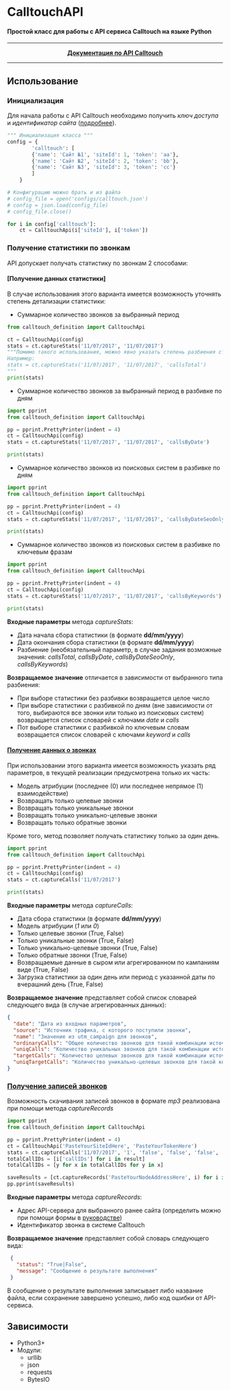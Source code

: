 # CalltouchAPI
#### Простой класс для работы с API сервиса Calltouch на языке Python

---

<p align="center">
<b><a href = "https://support.calltouch.ru/hc/ru/sections/201900285">Документация по API Calltouch</a></b>
</p>

---

## Использование 

### Инициализация

Для начала работы с API Calltouch необходимо получить *ключ доступа* и *идентификатор сайта* ([подробнее](https://support.calltouch.ru/hc/ru/articles/209242609)).

```python
""" Инициализация класса """
config = {
		'calltouch': [
		{'name': 'Сайт №1', 'siteId': 1, 'token': 'aa'},
		{'name': 'Сайт №2', 'siteId': 2, 'token': 'bb'},
		{'name': 'Сайт №3', 'siteId': 3, 'token': 'cc'}
		]
	}

# Конфигурацию можно брать и из файла
# config_file = open('configs/calltouch.json')
# config = json.load(config_file)
# config_file.close()

for i in config['calltouch']:
	ct = CalltouchApi(i['siteId'], i['token'])
```

### Получение статистики по звонкам

API допускает получать статистику по звонкам 2 способами:

#### [Получение данных статистики]

  В случае использования этого варианта имеется возможность уточнять степень детализации статистики:
  - Суммарное количество звонков за выбранный период
 
  ```python
  from calltouch_definition import CalltouchApi
  
  ct = CalltouchApi(config)
  stats = ct.captureStats('11/07/2017', '11/07/2017')
  """Помимо такого использования, можно явно указать степень разбиения статистики.
  Например:
  stats = ct.captureStats('11/07/2017', '11/07/2017', 'callsTotal')
  """
  print(stats)
  ```

  - Суммарное количество звонков за выбранный период в разбивке по дням
  ```python
  import pprint
  from calltouch_definition import CalltouchApi
  
  pp = pprint.PrettyPrinter(indent = 4)
  ct = CalltouchApi(config)
  stats = ct.captureStats('11/07/2017', '11/07/2017', 'callsByDate')
  
  print(stats)
  ```
  - Суммарное количество звонков из поисковых систем в разбивке по дням
  ```python
  import pprint
  from calltouch_definition import CalltouchApi
  
  pp = pprint.PrettyPrinter(indent = 4)
  ct = CalltouchApi(config)
  stats = ct.captureStats('11/07/2017', '11/07/2017', 'callsByDateSeoOnly')
  
  print(stats)
  ```
  - Суммарное количество звонков из поисковых систем в разбивке по ключевым фразам
  ```python
  import pprint
  from calltouch_definition import CalltouchApi
  
  pp = pprint.PrettyPrinter(indent = 4)
  ct = CalltouchApi(config)
  stats = ct.captureStats('11/07/2017', '11/07/2017', 'callsByKeywords')
  
  print(stats)
  ```
  **Входные параметры** метода *captureStats*:
  
  - Дата начала сбора статистики (в формате **dd/mm/yyyy**)
  - Дата окончания сбора статистики (в формате **dd/mm/yyyy**)
  - Разбиение (необязательный параметр, в случае задания возможные значения: *callsTotal*, *callsByDate*, *callsByDateSeoOnly*, *callsByKeywords*)
  
  **Возвращаемое значение** отличается в зависимости от выбранного типа разбиения:
  
  - При выборе статистики без разбивки возвращается целое число
  - При выборе статистики с разбивкой по дням (вне зависимости от того, выбираются все звонки или только из поисковых систем) возвращается список словарей с ключами *date* и *calls*
  - Пот выборе статистики с разбивкой по ключевым словам возвращается список словарей с ключами *keyword* и *calls*
    
#### [Получение данных о звонках](https://support.calltouch.ru/hc/ru/articles/209231269)

  При использовании этого варианта имеется возможность указать ряд параметров, в текущей реализации предусмотрена только их часть:
  
   - Модель атрибуции (последнее (0) или последнее непрямое (1) взаимодействие)
   - Возвращать только целевые звонки
   - Возвращать только уникальные звонки
   - Возвращать только уникально-целевые звонки
   - Возвращать только обратные звонки
   
  Кроме того, метод позволяет получать статистику только за один день.
  
  ```python
  import pprint
  from calltouch_definition import CalltouchApi
  
  pp = pprint.PrettyPrinter(indent = 4)
  ct = CalltouchApi(config)
  stats = ct.captureCalls('11/07/2017')
  
  print(stats)
  ```
  
  **Входные параметры** метода *captureCalls*:
  
  - Дата сбора статистики (в формате **dd/mm/yyyy**)
  - Модель атрибуции (*1* или *0*)
  - Только целевые звонки (True, False)
  - Только уникальные звонки (True, False)
  - Только уникально-целевые звонки (True, False)
  - Только обратные звонки (True, False)
  - Возвращаемые данные в сыром или агрегированном по кампаниям виде (True, False)
  - Загрузка статистики за один день или период с указанной даты по вчерашний день (True, False)
  
  **Возвращаемое значение** представляет собой список словарей следующего вида (в случае агрегированных данных):
  
  ```json
  {
    "date": "Дата из входных параметров",
    "source": "Источник трафика, с которого поступили звонки",
    "name": "Значение из utm_campaign для звонков",
    "ordinaryCalls": "Общее количество звонков для такой комбинации источника/кампании",
    "uniqCalls": "Количество уникальных звонков для такой комбинации источника/кампании",
    "targetCalls": "Количество целевых звонков для такой комбинации источника/кампании",
    "uniqTargetCalls": "Количество уникально-целевых звонков для такой комбинации источника/кампании"
  }
  ```
  
  ### [Получение записей звонков](https://support.calltouch.ru/hc/ru/articles/209189625)
  
  Возможность скачивания записей звонков в формате *mp3* реализована при помощи метода *captureRecords*
  
  ```python
  import pprint
  from calltouch_definition import CalltouchApi
  
  pp = pprint.PrettyPrinter(indent = 4)
  ct = CalltouchApi('PasteYourSiteIdHere', 'PasteYourTokenHere')
  stats = ct.captureCalls('11/07/2017', '1', 'false', 'false', 'false', 'false')
  totalCallIDs = [i['callIDs'] for i in result]
  totalCallIDs = [y for x in totalCallIDs for y in x]
  
  saveResults = [ct.captureRecords('PasteYourNodeAddressHere', i) for i in totalCallIDs]
  pp.pprint(saveResults)
  ```
  **Входные параметры** метода *captureRecords*:
  
   - Адрес API-сервера для выбранного ранее сайта (определить можно при помощи формы в [руководстве](https://support.calltouch.ru/hc/ru/articles/209189625))
   - Идентификатор звонка в системе Calltouch
   
   **Возвращаемое значение** представляет собой словарь следующего вида:
   
   ```json
    {
      "status": "True|False",
      "message": "Сообщение о результате выполнения"
    }
   ```
   В сообщение о результате выполнения записывает либо название файла, если сохранение завершено успешно, либо код ошибки от API-сервиса.
   
## Зависимости
   
  - Python3+
  - Модули:
    - urllib
    - json
    - requests
    - BytesIO
  

